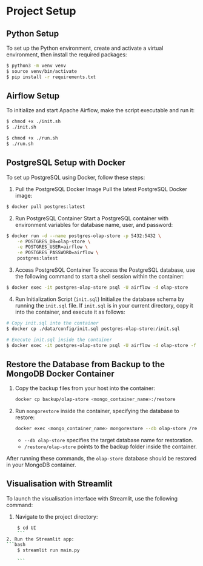 # Project Setup

## Python Setup
To set up the Python environment, create and activate a virtual environment, then install the required packages:

```bash
$ python3 -m venv venv
$ source venv/bin/activate
$ pip install -r requirements.txt
```

## Airflow Setup
To initialize and start Apache Airflow, make the script executable and run it:
```bash
$ chmod +x ./init.sh
$ ./init.sh
```

```bash
$ chmod +x ./run.sh
$ ./run.sh
```

## PostgreSQL Setup with Docker
To set up PostgreSQL using Docker, follow these steps:
1. Pull the PostgreSQL Docker Image
Pull the latest PostgreSQL Docker image:
```bash
$ docker pull postgres:latest
```

2. Run PostgreSQL Container 
Start a PostgreSQL container with environment variables for database name, user, and password:
```bash
$ docker run -d --name postgres-olap-store -p 5432:5432 \
    -e POSTGRES_DB=olap-store \
    -e POSTGRES_USER=airflow \
    -e POSTGRES_PASSWORD=airflow \
    postgres:latest
```

3. Access PostgreSQL Container
To access the PostgreSQL database, use the following command to start a shell session within the container:
```bash
$ docker exec -it postgres-olap-store psql -U airflow -d olap-store
```

4. Run Initialization Script (`init.sql`)
Initialize the database schema by running the `init.sql` file. If `init.sql` is in your current directory, copy it into the container, and execute it as follows:
```bash
# Copy init.sql into the container
$ docker cp ./data/config/init.sql postgres-olap-store:/init.sql

# Execute init.sql inside the container
$ docker exec -it postgres-olap-store psql -U airflow -d olap-store -f /init.sql
```

## Restore the Database from Backup to the MongoDB Docker Container

1. Copy the backup files from your host into the container:

    ```bash
    docker cp backup/olap-store <mongo_container_name>:/restore
    ```

2. Run `mongorestore` inside the container, specifying the database to restore:

    ```bash
    docker exec <mongo_container_name> mongorestore --db olap-store /restore/olap-store
    ```

    - `--db olap-store` specifies the target database name for restoration.
    - `/restore/olap-store` points to the backup folder inside the container.

After running these commands, the `olap-store` database should be restored in your MongoDB container.
   ## Visualisation with Streamlit
To launch the visualisation interface with Streamlit, use the following command:
1. Navigate to the project directory:
```bash
    $ cd UI
    ```
2. Run the Streamlit app:
```bash
    $ streamlit run main.py

    ```





